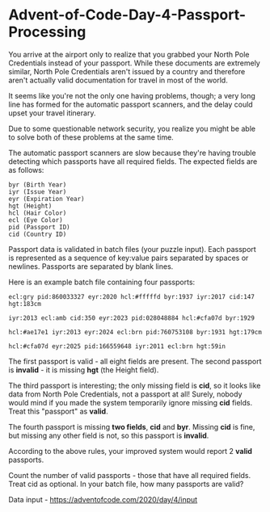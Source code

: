 # Advent-of-Code-Day-4-Passport-Processing

You arrive at the airport only to realize that you grabbed your North Pole Credentials instead of your passport. While these documents are extremely similar, North Pole Credentials aren't issued by a country and therefore aren't actually valid documentation for travel in most of the world.

It seems like you're not the only one having problems, though; a very long line has formed for the automatic passport scanners, and the delay could upset your travel itinerary.

Due to some questionable network security, you realize you might be able to solve both of these problems at the same time.

The automatic passport scanners are slow because they're having trouble detecting which passports have all required fields. The expected fields are as follows:

```
byr (Birth Year)
iyr (Issue Year)
eyr (Expiration Year)
hgt (Height)
hcl (Hair Color)
ecl (Eye Color)
pid (Passport ID)
cid (Country ID)
```
Passport data is validated in batch files (your puzzle input). Each passport is represented as a sequence of key:value pairs separated by spaces or newlines. Passports are separated by blank lines.

Here is an example batch file containing four passports:

```
ecl:gry pid:860033327 eyr:2020 hcl:#fffffd byr:1937 iyr:2017 cid:147 hgt:183cm

iyr:2013 ecl:amb cid:350 eyr:2023 pid:028048884 hcl:#cfa07d byr:1929

hcl:#ae17e1 iyr:2013 eyr:2024 ecl:brn pid:760753108 byr:1931 hgt:179cm

hcl:#cfa07d eyr:2025 pid:166559648 iyr:2011 ecl:brn hgt:59in
```

The first passport is valid - all eight fields are present. The second passport is **invalid** - it is missing **hgt** (the Height field).

The third passport is interesting; the only missing field is **cid**, so it looks like data from North Pole Credentials, not a passport at all! Surely, nobody would mind if you made the system temporarily ignore missing **cid** fields. Treat this "passport" as **valid**.

The fourth passport is missing **two fields**, **cid** and **byr**. Missing **cid** is fine, but missing any other field is not, so this passport is **invalid**.

According to the above rules, your improved system would report 2 **valid** passports.

Count the number of valid passports - those that have all required fields. Treat cid as optional. In your batch file, how many passports are valid?

Data input - https://adventofcode.com/2020/day/4/input
